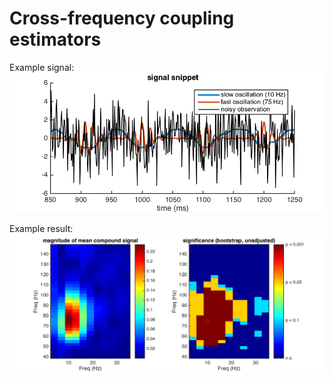 # Cross-frequency coupling estimators

Example signal:
![nonlinearly coupled signal snippet](doc/signal_snippet.png)

Example result:
![MCS example heat map](doc/mcs_example.png)
